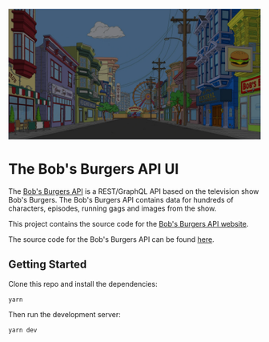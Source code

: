 ![Banner Image](./public/assets/images/banner.png?raw=true "Banner image")

# The Bob's Burgers API UI

The [Bob's Burgers API](https://bobsburgers-api.herokuapp.com/) is a REST/GraphQL API based on the television show Bob's Burgers. The Bob's Burgers API contains data for hundreds of characters, episodes, running gags and images from the show.

This project contains the source code for the [Bob's Burgers API website](https://www.bobsburgersapi.com/).

The source code for the Bob's Burgers API can be found [here](https://github.com/zachspiel/bobs-burgers-api).

## Getting Started

Clone this repo and install the dependencies:

```bash
yarn
```

Then run the development server:

```bash
yarn dev
```
